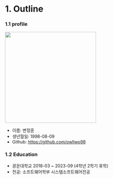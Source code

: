 # 1. Outline 
### 1.1 profile

<img src=![IMG_4967](https://github.com/owllwo98/resume/assets/93505724/0789b781-aa20-4e67-b801-5e7bae502b23)
width="300" height="300"/>

- 이름: 변정훈  
- 생년월일: 1998-08-09   
- Github: https://github.com/owllwo98   
  
### 1.2 Education
- 광운대학교 2018-03 ~ 2023-09 (4학년 2학기 휴학)
- 전공: 소프트웨어학부 시스템소프트웨어전공 

